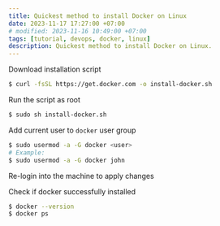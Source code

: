 ```yaml
---
title: Quickest method to install Docker on Linux
date: 2023-11-17 17:27:00 +07:00
# modified: 2023-11-16 10:49:00 +07:00
tags: [tutorial, devops, docker, linux]
description: Quickest method to install Docker on Linux.
---
```


Download installation script
```bash
$ curl -fsSL https://get.docker.com -o install-docker.sh
```

Run the script as root
```bash
$ sudo sh install-docker.sh
```

Add current user to `docker` user group
```bash
$ sudo usermod -a -G docker <user>
# Example:
$ sudo usermod -a -G docker john
```

Re-login into the machine to apply changes

Check if docker successfully installed
```bash
$ docker --version
$ docker ps
```